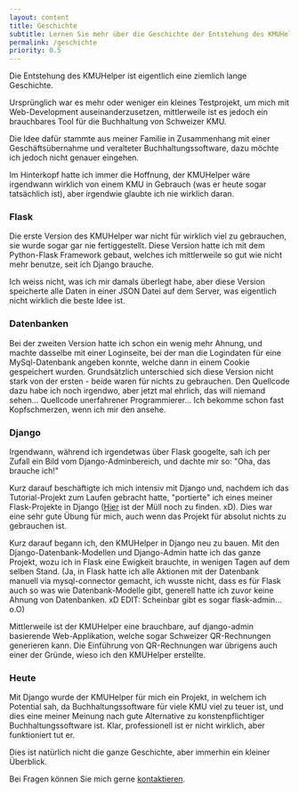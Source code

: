 ```yaml
---
layout: content
title: Geschichte
subtitle: Lernen Sie mehr über die Geschichte der Entstehung des KMUHelpers
permalink: /geschichte
priority: 0.5
---
```


Die Entstehung des KMUHelper ist eigentlich eine ziemlich lange Geschichte.

Ursprünglich war es mehr oder weniger ein kleines Testprojekt, um mich mit Web-Development auseinanderzusetzen, mittlerweile ist es jedoch ein brauchbares Tool für die Buchhaltung von Schweizer KMU.

Die Idee dafür stammte aus meiner Familie in Zusammenhang mit einer Geschäftsübernahme und veralteter Buchhaltungssoftware, dazu möchte ich jedoch nicht genauer eingehen.

Im Hinterkopf hatte ich immer die Hoffnung, der KMUHelper wäre irgendwann wirklich von einem KMU in Gebrauch (was er heute sogar tatsächlich ist), aber irgendwie glaubte ich nie wirklich daran.

### Flask

Die erste Version des KMUHelper war nicht für wirklich viel zu gebrauchen, sie wurde sogar gar nie fertiggestellt. Diese Version hatte ich mit dem Python-Flask Framework gebaut, welches ich mittlerweile so gut wie nicht mehr benutze, seit ich Django brauche.

Ich weiss nicht, was ich mir damals überlegt habe, aber diese Version speicherte alle Daten in einer JSON Datei auf dem Server, was eigentlich nicht wirklich die beste Idee ist.

### Datenbanken

Bei der zweiten Version hatte ich schon ein wenig mehr Ahnung, und machte dasselbe mit einer Loginseite, bei der man die Logindaten für eine MySql-Datenbank angeben konnte, welche dann in einem Cookie gespeichert wurden. Grundsätzlich unterschied sich diese Version nicht stark von der ersten - beide waren für nichts zu gebrauchen. Den Quellcode dazu habe ich noch irgendwo, aber jetzt mal ehrlich, das will niemand sehen... Quellcode unerfahrener Programmierer... Ich bekomme schon fast Kopfschmerzen, wenn ich mir den ansehe.

### Django

Irgendwann, während ich irgendetwas über Flask googelte, sah ich per Zufall ein Bild vom Django-Adminbereich, und dachte mir so: "Oha, das brauche ich!"

Kurz darauf beschäftigte ich mich intensiv mit Django und, nachdem ich das Tutorial-Projekt zum Laufen gebracht hatte, "portierte" ich eines meiner Flask-Projekte in Django ([Hier](https://github.com/rafaelurben/django-choosemusic) ist der Müll noch zu finden. xD). Dies war eine sehr gute Übung für mich, auch wenn das Projekt für absolut nichts zu gebrauchen ist.

Kurz darauf begann ich, den KMUHelper in Django neu zu bauen. Mit den Django-Datenbank-Modellen und Django-Admin hatte ich das ganze Projekt, wozu ich in Flask eine Ewigkeit brauchte, in wenigen Tagen auf dem selben Stand. (Ja, in Flask hatte ich alle Aktionen mit der Datenbank manuell via mysql-connector gemacht, ich wusste nicht, dass es für Flask auch so was wie Datenbank-Modelle gibt, generell hatte ich zuvor keine Ahnung von Datenbanken. xD EDIT: Scheinbar gibt es sogar flask-admin... o.O)

Mittlerweile ist der KMUHelper eine brauchbare, auf django-admin basierende Web-Applikation, welche sogar Schweizer QR-Rechnungen generieren kann. Die Einführung von QR-Rechnungen war übrigens auch einer der Gründe, wieso ich den KMUHelper erstellte.

### Heute

Mit Django wurde der KMUHelper für mich ein Projekt, in welchem ich Potential sah, da Buchhaltungssoftware für viele KMU viel zu teuer ist, und dies eine meiner Meinung nach gute Alternative zu konstenpflichtiger Buchhaltungssoftware ist. Klar, professionell ist er nicht wirklich, aber funktioniert tut er.
<!-- (Wenn ich nicht wieder mal mehr Bugs als Features erstelle... xD) -->

Dies ist natürlich nicht die ganze Geschichte, aber immerhin ein kleiner Überblick.

Bei Fragen können Sie mich gerne [kontaktieren](kontakt).

